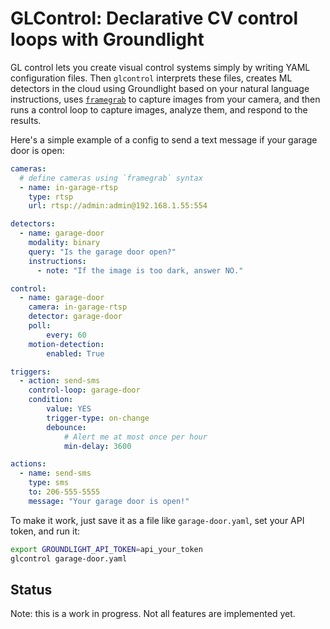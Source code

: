 # GLControl: Declarative CV control loops with Groundlight


GL control lets you create visual control systems simply by writing YAML configuration files.  Then `glcontrol` interprets these files, creates ML detectors in the cloud using Groundlight based on your natural language instructions, uses [`framegrab`](https://github.com/groundlight/framegrab) to capture images from your camera, and then runs a control loop to capture images, analyze them, and respond to the results.

Here's a simple example of a config to send a text message if your garage door is open:
    
```yaml
cameras:
  # define cameras using `framegrab` syntax
  - name: in-garage-rtsp
    type: rtsp
    url: rtsp://admin:admin@192.168.1.55:554

detectors:
  - name: garage-door
    modality: binary
    query: "Is the garage door open?"
    instructions: 
      - note: "If the image is too dark, answer NO."

control:
  - name: garage-door
    camera: in-garage-rtsp
    detector: garage-door
    poll:
        every: 60
    motion-detection:
        enabled: True

triggers:
  - action: send-sms
    control-loop: garage-door
    condition:
        value: YES
        trigger-type: on-change
        debounce:
            # Alert me at most once per hour
            min-delay: 3600

actions:
  - name: send-sms
    type: sms
    to: 206-555-5555
    message: "Your garage door is open!"
```

To make it work, just save it as a file like `garage-door.yaml`, set your API token, and run it:

```bash
export GROUNDLIGHT_API_TOKEN=api_your_token
glcontrol garage-door.yaml
```

## Status

Note: this is a work in progress.  Not all features are implemented yet.